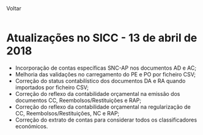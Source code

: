 <div style="width:100%; height:30px"><span onclick="loadMdDoc('atualizacoes', ['btnMenu'],'', null)" class="voltar">Voltar</span></div>

# Atualizações no SICC - 13 de abril de 2018

- Incorporação de contas específicas SNC-AP nos documentos AD e AC;
- Melhoria das validações no carregamento do PE e PO por ficheiro CSV;
- Correção do status contabilístico dos documentos DA e RA quando importados por ficheiro CSV;
- Correção do reflexo da contabilidade orçamental na emissão dos documentos CC, Reembolsos/Restituições e RAP;
- Correção do reflexo da contabilidade orçamental na regularização de CC, Reembolsos/Restituições, NC e RAP;
- Correção do extrato de contas para considerar todos os classificadores económicos.
